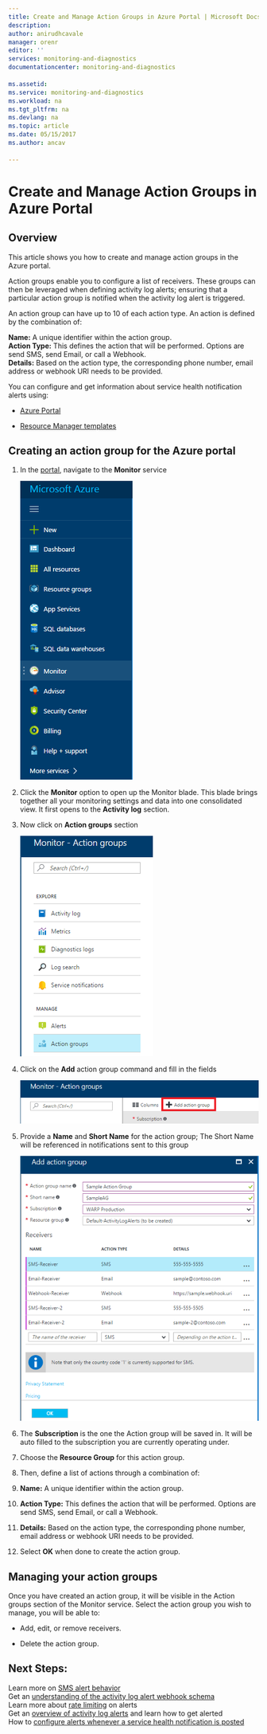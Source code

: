```yaml
---
title: Create and Manage Action Groups in Azure Portal | Microsoft Docs
description:
author: anirudhcavale
manager: orenr
editor: ''
services: monitoring-and-diagnostics
documentationcenter: monitoring-and-diagnostics

ms.assetid:
ms.service: monitoring-and-diagnostics
ms.workload: na
ms.tgt_pltfrm: na
ms.devlang: na
ms.topic: article
ms.date: 05/15/2017
ms.author: ancav

---
```

# Create and Manage Action Groups in Azure Portal
## Overview ##
This article shows you how to create and manage action groups in the Azure portal.

Action groups enable you to configure a list of receivers. These groups can then be leveraged when defining activity log alerts; ensuring that a particular action group is notified when the activity log alert is triggered.

An action group can have up to 10 of each action type. An action is defined by the combination of:

**Name:** A unique identifier within the action group.  
**Action Type:** This defines the action that will be performed. Options are send SMS, send Email, or call a Webhook.  
**Details:** Based on the action type, the corresponding phone number, email address or webhook URI needs to be provided.

You can configure and get information about service health notification alerts using:
* [Azure Portal](monitoring-action-groups.md)
- [Resource Manager templates](monitoring-create-action-group-with-resource-manager-template.md)

## Creating an action group for the Azure portal ##
1.	In the [portal](https://portal.azure.com), navigate to the **Monitor** service

    ![Monitor](./media/monitoring-action-groups/home-monitor.png)
2.	Click the **Monitor** option to open up the Monitor blade. This blade brings together all your monitoring settings and data into one consolidated view. It first opens to the **Activity log** section.

3.	Now click on **Action groups** section

    ![Action-Group](./media/monitoring-action-groups/action-groups-blade.png)
4.	Click on the **Add** action group command and fill in the fields

    ![Add-Action-Group](./media/monitoring-action-groups/add-action-group.png)
5.	Provide a **Name** and **Short Name** for the action group; The Short Name will be referenced in notifications sent to this group

      ![Action-Group-Define](./media/monitoring-action-groups/action-group-define.png)

6.	The **Subscription** is the one the Action group will be saved in. It will be auto filled to the subscription you are currently operating under.

7.	Choose the **Resource Group** for this action group.

8.	Then, define a list of actions through a combination of:
  1. **Name:** A unique identifier within the action group.
  2. **Action Type:** This defines the action that will be performed. Options are send SMS, send Email, or call a Webhook.
  3. **Details:** Based on the action type, the corresponding phone number, email address or webhook URI needs to be provided.

9.	Select **OK** when done to create the action group.

## Managing your action groups ##
Once you have created an action group, it will be visible in the Action groups section of the Monitor service. Select the action group you wish to manage, you will be able to:
* Add, edit, or remove receivers.
-	Delete the action group.

## Next Steps: ##
Learn more on [SMS alert behavior](monitoring-sms-alert-behavior.md)  
Get an [understanding of the activity log alert webhook schema](monitoring-activity-log-alerts-webhook.md)  
Learn more about [rate limiting](monitoring-alerts-rate-limiting.md) on alerts  
Get an [overview of activity log alerts](monitoring-overview-alerts.md) and learn how to get alerted  
How to [configure alerts whenever a service health notification is posted](monitoring-activity-log-alerts-on-service-notifications.md)
